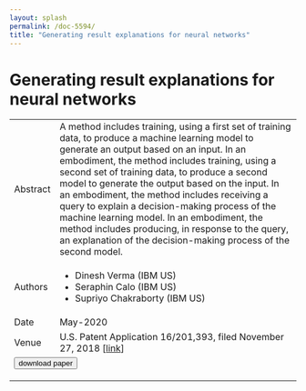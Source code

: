 ```yaml
---
layout: splash
permalink: /doc-5594/
title: "Generating result explanations for neural networks"
---
```


# Generating result explanations for neural networks

<table>
    <tbody>
    <tr>
        <td>Abstract</td>
        <td>A method includes training, using a first set of training data, to produce a machine learning model to generate an output based on an input. In an embodiment, the method includes training, using a second set of training data, to produce a second model to generate the output based on the input. In an embodiment, the method includes receiving a query to explain a decision-making process of the machine learning model. In an embodiment, the method includes producing, in response to the query, an explanation of the decision-making process of the second model.</td>
    </tr>
    <tr>
        <td>Authors</td>
        <td>
            <ul>
                <li>Dinesh Verma (IBM US)</li>
                <li>Seraphin Calo (IBM US)</li>
                <li>Supriyo Chakraborty (IBM US)</li>
            </ul>
        </td>
    </tr>
    <tr>
        <td>Date</td>
        <td>May-2020</td>
    </tr>
    <tr>
        <td>Venue</td>
        <td>U.S. Patent Application 16/201,393, filed November 27, 2018 [<a href="https://patents.google.com/patent/US20200167677A1/en">link</a>]</td>
    </tr>
        <tr>
            <td colspan="2">
                <form method="get" action="https://patents.google.com/patent/US20200167677A1/en">
                    <button type="submit">download paper</button>
                </form>
            </td>
        </tr>
    </tbody>
</table>
